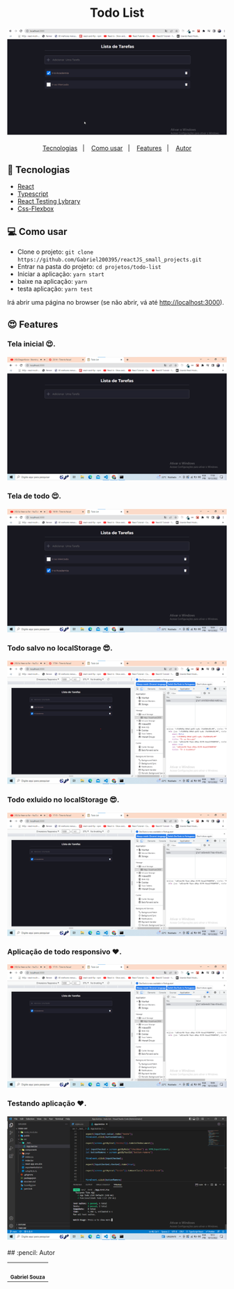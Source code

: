 <h1 align="center">Todo List</h1>
<h4 align="center">
  <img src="./public/todo.gif"/><br>
</h4>

<p align="center">
  <a href="#tecnologias">Tecnologias</a>&nbsp;&nbsp;&nbsp;|&nbsp;&nbsp;&nbsp;
  <a href="#-como-usar">Como usar</a>&nbsp;&nbsp;&nbsp;|&nbsp;&nbsp;&nbsp;
  <a href="#features">Features</a>&nbsp;&nbsp;&nbsp;|&nbsp;&nbsp;&nbsp;
  <a href="#pencil-autor">Autor</a>
</p>

## :wrench: Tecnologias

<!--EXEMPLO:-->

- [React](https://pt-br.reactjs.org/)
- [Typescript](https://www.typescriptlang.org/)
- [React Testing Lybrary](https://testing-library.com/docs/react-testing-library/intro/)  
- [Css-Flexbox](https://www.devmedia.com.br/css3-flexbox-funcionamento-e-propriedades/29532) 



## 💻 Como usar

- Clone o projeto: `git clone https://github.com/Gabriel200395/reactJS_small_projects.git`
- Entrar na pasta do projeto: `cd projetos/todo-list`
- Iniciar a aplicação: `yarn start`
- baixe na aplicação: `yarn`
- testa aplicação: `yarn test`

Irá abrir uma página no browser (se não abrir, vá até [http://localhost:3000](http://localhost:3000/)).

## :heart_eyes: Features

<h3 align="left">Tela inicial 😍.</h3>
<h4 align="left">
  <img src="./public/tela_inicial_todo.png" /><br>
</h4>

<h3 align="left">Tela de todo 😍.</h3>
<h4 align="left">
  <img src="./public/todo_items.png" /><br>
</h4>

<h3 align="left">Todo salvo no localStorage 😎.</h3>
<h4 align="left">
  <img src="./public/todo_storage.png" /><br>
</h4>

<h3 align="left">Todo exluido no localStorage 😎.</h3>
<h4 align="left">
  <img src="./public/todo_remove_storage.png" /><br>
</h4>

<h3 align="left">Aplicação de todo responsivo ❤.</h3>
<h4 align="left">
  <img src="./public/todo_remove_storage.png" /><br>
</h4>

<h3 align="left">Testando aplicação ❤.</h3> 
<h4 align="left">
  <img src="./public/todo_teste.png" /><br>
</h4>
## :pencil: Autor

<table>
  <tr>
    <td align="center"><a href="https://github.com/Gabriel200395"><img src="https://avatars2.githubusercontent.com/u/68435908?s=400&u=9cbee30d93471534b2bd12a6364edd45e618b923&v=4" width="100px;" alt=""/><br /><sub><b>Gabriel Souza</b></sub></a><br /></td>
  <tr>
</table>
